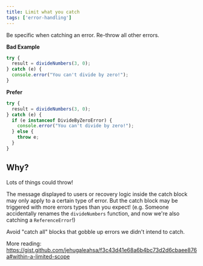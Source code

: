 ```yaml
---
title: Limit what you catch
tags: ['error-handling']
---
```


Be specific when catching an error. Re-throw all other errors.

**Bad Example**

```js
try {
  result = divideNumbers(3, 0);
} catch (e) {
  console.error("You can't divide by zero!");
}
```

**Prefer**

```js
try {
  result = divideNumbers(3, 0);
} catch (e) {
  if (e instanceof DivideByZeroError) {
    console.error("You can't divide by zero!");
  } else {
    throw e;
  }
}
```

## Why?

Lots of things could throw!

The message displayed to users or recovery logic inside the catch block may only
apply to a certain type of error. But the catch block may be triggered with more
errors types than you expect! (e.g. Someone accidentally renames the
`divideNumbers` function, and now we're also catching a `ReferenceError`!)

Avoid "catch all" blocks that gobble up errors we didn't intend to catch.

More reading: https://gist.github.com/jehugaleahsa/f3c43d41e68a6b4bc73d2d6cbaee876a#within-a-limited-scope
